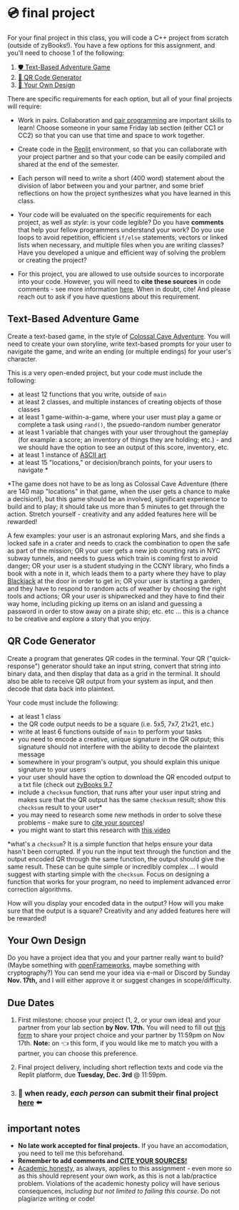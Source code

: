 # 💿 final project

For your final project in this class, you will code a C++ project from scratch (outside of zyBooks!). You have a few options for this assignment, and you'll need to choose 1 of the following:

1. [🛡 Text-Based Adventure Game](#text-based-adventure-game)
2. [🧊 QR Code Generator](#spatial-data-analyzer)
3. [🎨 Your Own Design](#your-own-design)

There are specific requirements for each option, but all of your final projects will require:

- Work in pairs. Collaboration and [pair programming](https://www.newyorker.com/magazine/2018/12/10/the-friendship-that-made-google-huge) are important skills to learn! Choose someone in your same Friday lab section (either CC1 or CC2) so that you can use that time and space to work together.

- Create code in the [Replit](https://replit.com/) environment, so that you can collaborate with your project partner and so that your code can be easily compiled and shared at the end of the semester.

- Each person will need to write a short (400 word) statement about the division of labor between you and your partner, and some brief reflections on how the project synthesizes what you have learned in this class.

- Your code will be evaluated on the specific requirements for each project, as well as _style_: is your code legible? Do you have **comments** that help your fellow programmers understand your work? Do you use loops to avoid repetition, efficient `if/else` statements, vectors or linked lists when necessary, and multiple files when you are writing classes? Have you developed a unique and efficient way of solving the problem or creating the project?

- For this project, you are allowed to use outside sources to incorporate into your code. However, you will need to **cite these sources** in code comments - see more information [here](https://github.com/mab253/cpp_spring24/blob/main/citations.md). When in doubt, cite! And please reach out to ask if you have questions about this requirement.

## Text-Based Adventure Game

Create a text-based game, in the style of [Colossal Cave Adventure](https://grack.com/demos/adventure/). You will need to create your own storyline, write text-based prompts for your user to navigate the game, and write an ending (or multiple endings) for your user's character.

This is a very open-ended project, but your code must include the following:
- at least 12 functions that you write, outside of `main`
- at least 2 classes, and multiple instances of creating objects of those classes
- at least 1 game-within-a-game, where your user must play a game or complete a task using `rand()`, the psuedo-random number generator
- at least 1 variable that changes with your user throughout the gameplay (for example: a score; an inventory of things they are holding; etc.) - and we should have the option to see an output of this score, inventory, etc.
- at least 1 instance of [ASCII art](https://www.asciiart.eu/)
- at least 15 "locations," or decision/branch points, for your users to navigate *

*The game does not have to be as long as Colossal Cave Adventure (there are 140 map "locations" in that game, when the user gets a chance to make a decision!), but this game should be an involved, significant experience to build and to play; it should take us more than 5 minutes to get through the action. Stretch yourself - creativity and any added features here will be rewarded!

A few examples: your user is an astronaut exploring Mars, and she finds a locked safe in a crater and needs to crack the combination to open the safe as part of the mission; OR your user gets a new job counting rats in NYC subway tunnels, and needs to guess which train is coming first to avoid danger; OR your user is a student studying in the CCNY library, who finds a book with a note in it, which leads them to a party where they have to play [Blackjack](https://en.wikipedia.org/wiki/Blackjack) at the door in order to get in; OR your user is starting a garden, and they have to respond to random acts of weather by choosing the right tools and actions; OR your user is shipwrecked and they have to find their way home, including picking up items on an island and guessing a password in order to stow away on a pirate ship; etc. etc ... this is a chance to be creative and explore a story that you enjoy.

## QR Code Generator

Create a program that generates QR codes in the terminal. Your QR ("quick-response") generator should take an input string, convert that string into binary data, and then display that data as a grid in the terminal. It should also be able to receive QR output from your system as input, and then decode that data back into plaintext.

Your code must include the following:
- at least 1 class
- the QR code output needs to be a square (i.e. 5x5, 7x7, 21x21, etc.)
- write at least 6 functions outside of `main` to perform your tasks
- you need to encode a creative, unique signature in the QR output; this signature should not interfere with the ability to decode the plaintext message
- somewhere in your program's output, you should explain this unique signature to your users
- your user should have the option to download the QR encoded output to a txt file (check out [zyBooks 9.7](https://learn.zybooks.com/zybook/CUNYCSC10300BlountFall2024/chapter/9/section/7)
- include a `checksum` function, that runs after your user input string and makes sure that the QR output has the same `checksum` result; show this `checksum` result to your user*
- you may need to research some new methods in order to solve these problems - make sure to [cite your sources](https://github.com/mab253/cpp_fall24/blob/main/ai-citations.md)!
- you might want to start this research with [this video](https://www.youtube.com/watch?v=w5ebcowAJD8)

*what's a `checksum`? It is a simple function that helps ensure your data hasn't been corrupted. If you run the input text through the function and the output encoded QR through the same function, the output should give the same result. These can be quite simple or incredibly complex ... I would suggest with starting simple with the `checksum`. Focus on designing a function that works for your program, no need to implement advanced error correction algorithms.

How will you display your encoded data in the output? How will you make sure that the output is a square? Creativity and any added features here will be rewarded!

## Your Own Design

Do you have a project idea that you and your partner really want to build? (Maybe something with [openFrameworks](https://openframeworks.cc/), maybe something with cryptography?) You can send me your idea via e-mail or Discord by Sunday **Nov. 17th,** and I will either approve it or suggest changes in scope/difficulty.

## Due Dates

1. First milestone: choose your project (1, 2, or your own idea) and your partner from your lab section **by Nov. 17th.** You will need to fill out [this form](https://airtable.com/appBFOjXtaSO2vVV5/shr58BCekEcGt06Mi) to share your project choice and your partner by 11:59pm on Nov 17th. **Note:** on 👈 this form, if you would like me to match you with a partner, you can choose this preference.

2. Final project delivery, including short reflection texts and code via the Replit platform, due **Tuesday, Dec. 3rd** @ 11:59pm.

3. ###  🚀 when ready, _each person_ can submit their final project [here](https://airtable.com/appBFOjXtaSO2vVV5/shra68DUZJQSVVCih) ⬅️

## important notes

- **No late work accepted for final projects.** If you have an accomodation, you need to tell me this beforehand.
- **Remember to add comments and [CITE YOUR SOURCES!](https://github.com/mab253/cpp_fall24/blob/main/ai-citations.md)**
- [Academic honesty](https://github.com/mab253/cpp_fall24#academic-honesty-and-integrity), as always, applies to this assignment - even more so as this should represent your own work, as this is not a lab/practice problem. Violations of the academic honesty policy will have serious consequences, _including but not limited to failing this course_. Do not plagiarize writing or code!
